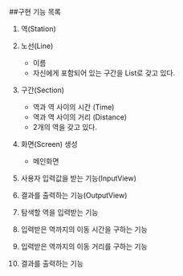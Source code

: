 ##구현 기능 목록

1. 역(Station)
2. 노선(Line)
    - 이름
    - 자신에게 포함되어 있는 구간을 List로 갖고 있다.
3. 구간(Section)
    - 역과 역 사이의 시간 (Time)
    - 역과 역 사이의 거리 (Distance)
    - 2개의 역을 갖고 있다.
4. 화면(Screen) 생성
    - 메인화면
5. 사용자 입력값을 받는 기능(InputView)

6. 결과를 출력하는 기능(OutputView)

6. 탐색할 역을 입력받는 기능

7. 입력받은 역까지의 이동 시간을 구하는 기능

8. 입력받은 역까지의 이동 거리를 구하는 기능

9. 결과를 출력하는 기능

